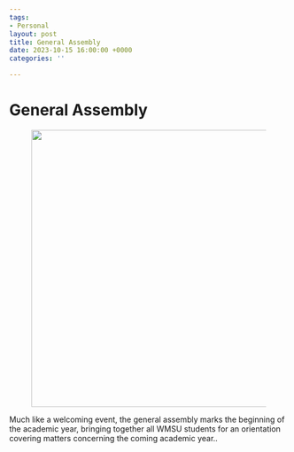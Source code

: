 ```yaml
---
tags:
- Personal
layout: post
title: General Assembly
date: 2023-10-15 16:00:00 +0000
categories: ''

---
```

# General Assembly

<figure><img src="https://i.imgur.com/a7aW32l.png" style="width:500px;"> </figure>

Much like a welcoming event, the general assembly marks the beginning of the academic year, bringing together all WMSU students for an orientation covering matters concerning the coming academic year..


